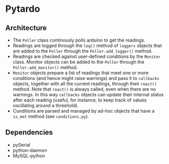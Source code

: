 # Pytardo

## Architecture

* The `Poller` class continously polls arduino to get the readings.
* Readings are logged through the `log()` method of `loggers` objects that are added to the `Poller` through the `Poller.add_logger()` method.
* Readings are checked against user-defined conditions by the `Monitor` class. Monitor objects can be added to the `Poller` through the `Poller.add_monitor()` method. 
* `Monitor` objects prepare a list of readings that meet one or more conditions (and hence might raise warnings) and pass it to `callbacks` objects, together with all the current readings, through their `react()` method. Note that `react()` is always called, even when there are no warnings. In this way `callbacks` objects can update their internal status after each reading (useful, for instance, to keep track of values oscillating around a threshold).
* Conditions are parsed and managed by ad-hoc objects that have a `is_met` method (see `conditions.py`).  

## Dependencies

* pySerial
* python-daemon
* MySQL-python